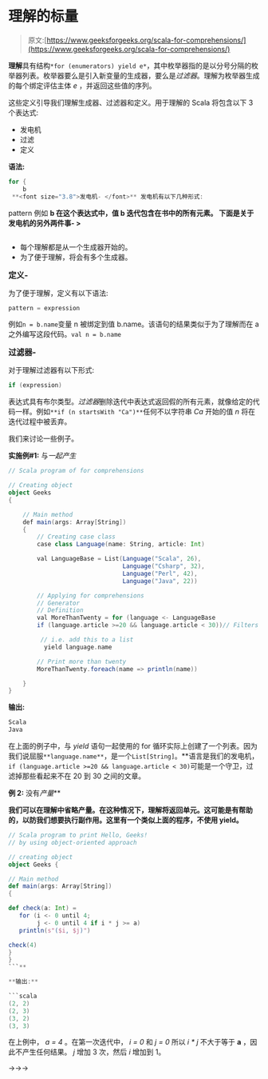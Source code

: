 # 理解的标量

> 原文:[https://www.geeksforgeeks.org/scala-for-comprehensions/](https://www.geeksforgeeks.org/scala-for-comprehensions/)

**理解**具有结构`*for (enumerators) yield e*`，其中枚举器指的是以分号分隔的枚举器列表。枚举器要么是引入新变量的生成器，要么是*过滤器*。理解为枚举器生成的每个绑定评估主体 *e* ，并返回这些值的序列。

这些定义引导我们理解生成器、过滤器和定义。用于理解的 Scala 将包含以下 3 个表达式:

*   发电机
*   过滤
*   定义

**语法:**

```scala
for {
    b 
 **<font size="3.8">发电机- </font>** 发电机有以下几种形式:

```
pattern 例如 **b 在这个表达式中，值 b 迭代包含在书中的所有元素。
下面是关于发电机的另外两件事- >** 

```scala

```

*   每个理解都是从一个生成器开始的。
*   为了便于理解，将会有多个生成器。

<font size="3.8">**定义-**</font>

为了便于理解，定义有以下语法:

```scala
pattern = expression
```

例如`n = b.name`变量 n 被绑定到值 b.name。该语句的结果类似于为了理解而在 a 之外编写这段代码。`val n = b.name`

<font size="3.8">**过滤器-**</font>

对于理解过滤器有以下形式:

```scala
if (expression)
```

表达式具有布尔类型。*过滤器*删除迭代中表达式返回假的所有元素，就像给定的代码一样。例如`**if (n startsWith "Ca")**`任何不以字符串 *Ca* 开始的值 *n* 将在迭代过程中被丢弃。

我们来讨论一些例子。

**实施例#1:** 与*一起产生*

```scala
// Scala program of for comprehensions

// Creating object 
object Geeks 
{ 

    // Main method 
    def main(args: Array[String]) 
    { 
        // Creating case class    
        case class Language(name: String, article: Int)

        val LanguageBase = List(Language("Scala", 26),
                                Language("Csharp", 32),
                                Language("Perl", 42),
                                Language("Java", 22))

        // Applying for comprehensions
        // Generator
        // Definition
        val MoreThanTwenty = for (language <- LanguageBase
        if (language.article >=20 && language.article < 30))// Filters

         // i.e. add this to a list
          yield language.name 

        // Print more than twenty 
        MoreThanTwenty.foreach(name => println(name))

    } 
} 
```

**输出:**

```scala
Scala
Java
```

在上面的例子中，与 *yield* 语句一起使用的 for 循环实际上创建了一个列表。因为我们说屈服`**language.name**`，是一个`List[String]`。**语言是我们的发电机，`if (language.article >=20 && language.article < 30)`可能是一个守卫，过滤掉那些看起来不在 20 到 30 之间的文章。

**例 2:** 没有*产量***

**我们可以在理解中省略产量。在这种情况下，理解将返回单元。这可能是有帮助的，以防我们想要执行副作用。这里有一个类似上面的程序，不使用 yield。**

```scala
// Scala program to print Hello, Geeks! 
// by using object-oriented approach 

// creating object 
object Geeks { 

// Main method 
def main(args: Array[String]) 
{ 

def check(a: Int) =
   for (i <- 0 until 4;
        j <- 0 until 4 if i * j >= a)
   println(s"($i, $j)")

check(4)
} 
} 
```** 

**输出:**

```scala
(2, 2)
(2, 3)
(3, 2)
(3, 3)
```

在上例中， *a = 4* 。在第一次迭代中， *i = 0* 和 *j = 0* 所以 *i * j* 不大于等于 **a** ，因此不产生任何结果。 *j* 增加 3 次，然后 *i* 增加到 1。

->->->